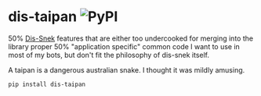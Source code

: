 # dis-taipan  ![PyPI](https://img.shields.io/pypi/v/dis-taipan)

50% [Dis-Snek](https://github.com/Discord-Snake-Pit/Dis-Snek) features that are either too undercooked for merging into the library proper
50%  "application specific" common code I want to use in most of my bots, but don't fit the philosophy of dis-snek itself.

A taipan is a dangerous australian snake.  I thought it was mildly amusing.

```
pip install dis-taipan
```
